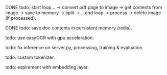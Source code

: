 DONE todo: start loop... -> convert pdf page to image -> get contents from image -> save to memory -> split -> ...end loop -> process -> delete image (if processed).

DONE todo: save doc contents in persistent memory (redis).

todo: use easyOCR with gpu acceleration.

todo: fix inference on server.py, processing, training & evaluation.

todo: custom tokenizer.

todo: expirement with embedding layer.
